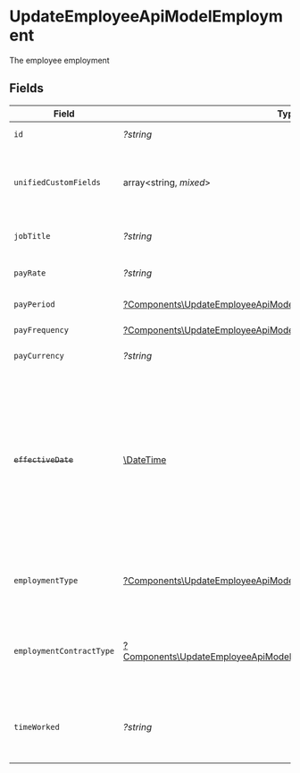 # UpdateEmployeeApiModelEmployment

The employee employment


## Fields

| Field                                                                                                                                                                  | Type                                                                                                                                                                   | Required                                                                                                                                                               | Description                                                                                                                                                            | Example                                                                                                                                                                |
| ---------------------------------------------------------------------------------------------------------------------------------------------------------------------- | ---------------------------------------------------------------------------------------------------------------------------------------------------------------------- | ---------------------------------------------------------------------------------------------------------------------------------------------------------------------- | ---------------------------------------------------------------------------------------------------------------------------------------------------------------------- | ---------------------------------------------------------------------------------------------------------------------------------------------------------------------- |
| `id`                                                                                                                                                                   | *?string*                                                                                                                                                              | :heavy_minus_sign:                                                                                                                                                     | Unique identifier                                                                                                                                                      | 8187e5da-dc77-475e-9949-af0f1fa4e4e3                                                                                                                                   |
| `unifiedCustomFields`                                                                                                                                                  | array<string, *mixed*>                                                                                                                                                 | :heavy_minus_sign:                                                                                                                                                     | Custom Unified Fields configured in your StackOne project                                                                                                              | {<br/>"my_project_custom_field_1": "REF-1236",<br/>"my_project_custom_field_2": "some other value"<br/>}                                                               |
| `jobTitle`                                                                                                                                                             | *?string*                                                                                                                                                              | :heavy_minus_sign:                                                                                                                                                     | The job title of the employee                                                                                                                                          | Software Engineer                                                                                                                                                      |
| `payRate`                                                                                                                                                              | *?string*                                                                                                                                                              | :heavy_minus_sign:                                                                                                                                                     | The pay rate for the employee                                                                                                                                          | 40.00                                                                                                                                                                  |
| `payPeriod`                                                                                                                                                            | [?Components\UpdateEmployeeApiModelPayPeriod](../../Models/Components/UpdateEmployeeApiModelPayPeriod.md)                                                              | :heavy_minus_sign:                                                                                                                                                     | The pay period                                                                                                                                                         | monthly                                                                                                                                                                |
| `payFrequency`                                                                                                                                                         | [?Components\UpdateEmployeeApiModelPayFrequency](../../Models/Components/UpdateEmployeeApiModelPayFrequency.md)                                                        | :heavy_minus_sign:                                                                                                                                                     | The pay frequency                                                                                                                                                      | hourly                                                                                                                                                                 |
| `payCurrency`                                                                                                                                                          | *?string*                                                                                                                                                              | :heavy_minus_sign:                                                                                                                                                     | The currency used for pay                                                                                                                                              | USD                                                                                                                                                                    |
| ~~`effectiveDate`~~                                                                                                                                                    | [\DateTime](https://www.php.net/manual/en/class.datetime.php)                                                                                                          | :heavy_minus_sign:                                                                                                                                                     | : warning: ** DEPRECATED **: This will be removed in a future release, please migrate away from it as soon as possible.<br/><br/>The effective date of the employment contract | 2021-01-01T01:01:01.000Z                                                                                                                                               |
| `employmentType`                                                                                                                                                       | [?Components\UpdateEmployeeApiModelEmploymentEmploymentType](../../Models/Components/UpdateEmployeeApiModelEmploymentEmploymentType.md)                                | :heavy_minus_sign:                                                                                                                                                     | The type of employment (e.g., contractor, permanent)                                                                                                                   | permanent                                                                                                                                                              |
| `employmentContractType`                                                                                                                                               | [?Components\UpdateEmployeeApiModelEmploymentEmploymentContractType](../../Models/Components/UpdateEmployeeApiModelEmploymentEmploymentContractType.md)                | :heavy_minus_sign:                                                                                                                                                     | The employment work schedule type (e.g., full-time, part-time)                                                                                                         | full_time                                                                                                                                                              |
| `timeWorked`                                                                                                                                                           | *?string*                                                                                                                                                              | :heavy_minus_sign:                                                                                                                                                     | The time worked for the employee in ISO 8601 duration format                                                                                                           | P0Y0M0DT8H0M0S                                                                                                                                                         |